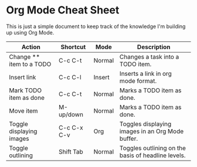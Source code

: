 # Org Mode Cheat Sheet

This is just a simple document to keep track of the knowledge I'm building up using Org Mode.

| Action                   | Shortcut    | Mode         | Description                                        |
| ------------------------ | --------    | ------------ | --------------------------------                   |
| Change ** item to a TODO | C-c C-t     | Normal       | Changes a task into a TODO item.                   |
| Insert link              | C-c C-l     | Insert       | Inserts a link in org mode format.                 |
| Mark TODO item as done   | C-c C-t     | Normal       | Marks a TODO item as done.                         |
| Move item                | M-up/down   | Normal       | Marks a TODO item as done.                         |
| Toggle displaying images | C-c C-x C-v | Org          | Toggles displaying images in an Org Mode buffer.   |
| Toggle outlining         | Shift Tab   | Normal       | Toggles outlining on the basis of headline levels. |
